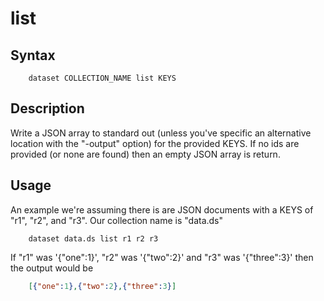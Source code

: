 
# list

## Syntax

```
    dataset COLLECTION_NAME list KEYS
```

## Description

Write a JSON array to standard out (unless you've specific an alternative 
location with the "-output" option) for the provided KEYS.
If no ids are provided (or none are found) then an empty JSON array is return.

## Usage

An example we're assuming there is are JSON documents with a KEYS of "r1", 
"r2", and "r3". Our collection name is "data.ds"

```shell
    dataset data.ds list r1 r2 r3
```

If "r1" was '{"one":1}', "r2" was '{"two":2}' and "r3" was '{"three":3}' 
then the output would be

```json
    [{"one":1},{"two":2},{"three":3}]
```

